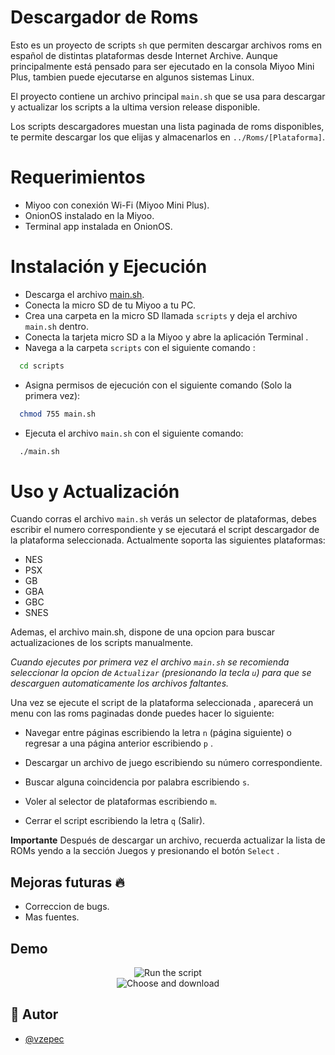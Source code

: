 
# Descargador de Roms

Esto es un proyecto de scripts `sh` que permiten descargar archivos roms en español de distintas plataformas desde Internet Archive. Aunque principalmente está pensado para ser ejecutado en la consola Miyoo Mini Plus, tambien puede ejecutarse en algunos sistemas Linux.

El proyecto contiene un archivo principal `main.sh` que se usa para descargar y actualizar los scripts a la ultima version release disponible. 

Los scripts descargadores muestan una lista paginada de roms disponibles, te permite descargar los que elijas y almacenarlos en `../Roms/[Plataforma]`.

# Requerimientos 

* Miyoo con conexión Wi-Fi (Miyoo Mini Plus).
* OnionOS instalado en la Miyoo.
* Terminal app instalada en OnionOS.

# Instalación y Ejecución 

* Descarga el archivo [main.sh](https://github.com/vzepec/miyoo_downloader_spanish/releases/download/v1.0.4/main.sh).
* Conecta la micro SD de tu Miyoo a tu PC.
* Crea una carpeta en la micro SD llamada `scripts` y deja el archivo `main.sh` dentro.
* Conecta la tarjeta micro SD a la Miyoo y abre la aplicación Terminal .
* Navega a la carpeta `scripts` con el siguiente comando :
```bash
  cd scripts
```
* Asigna permisos de ejecución con el siguiente comando (Solo la primera vez): 
```bash
  chmod 755 main.sh
```

* Ejecuta el archivo `main.sh` con el siguiente comando:
```bash
  ./main.sh
```
# Uso y Actualización

Cuando corras el archivo `main.sh` verás un selector de plataformas, debes escribir el numero correspondiente y se ejecutará el script descargador de la plataforma seleccionada.
Actualmente soporta las siguientes plataformas:

- NES
- PSX
- GB
- GBA
- GBC
- SNES

Ademas, el archivo main.sh, dispone de una opcion para buscar actualizaciones de los scripts manualmente.

*Cuando ejecutes por primera vez el archivo `main.sh` se recomienda seleccionar la opcion de `Actualizar` (presionando la tecla `u`) para que se descarguen automaticamente los archivos faltantes.*


Una vez se ejecute el script de la plataforma seleccionada , aparecerá un menu con las roms paginadas donde puedes hacer lo siguiente:

- Navegar entre páginas escribiendo la letra `n` (página siguiente) o regresar a una página anterior escribiendo `p` .

- Descargar un archivo de juego escribiendo su número correspondiente. 

- Buscar alguna coincidencia por palabra escribiendo `s`.
  
- Voler al selector de plataformas escribiendo `m`.
 
- Cerrar el script escribiendo la letra `q` (Salir).
 
**Importante** Después de descargar un archivo, recuerda actualizar la lista de ROMs yendo a la sección Juegos y presionando el botón `Select` . 

## Mejoras futuras  🔥

* Correccion de bugs.
* Mas fuentes.

## Demo

<div align="center">
  <img src="/Gifs/GIF_1.gif" alt="Run the script">
</div>

<div align="center">
  <img src="/Gifs/GIF_2.gif" alt="Choose and download">
</div>


## 🚀 Autor

- [@vzepec](https://github.com/vzepec)
